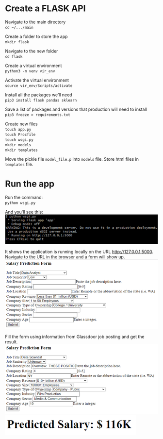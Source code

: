 # Create a FLASK API
Navigate to the main directory <br>
`cd ~/.../main` <br>

Create a folder to store the app <br>
`mkdir flask` <br>

Navigate to the new folder <br>
`cd flask` <br>

Create a virtual environment <br>
`python3 -m venv vir_env` <br>

Activate the virtual environment <br>
`source vir_env/Scripts/activate` <br>

Install all the packages we’ll need <br>
`pip3 install flask pandas sklearn` <br>

Save a list of packages and versions that production will need to install <br>
`pip3 freeze > requirements.txt` <br>

Create new files <br>
`touch app.py` <br>
`touch Procfile` <br>
`touch wsgi.py` <br>
`mkdir models` <br>
`mkdir templates` <br>

Move the pickle file `model_file.p` into `models` file. Store html files in `templates` file. 

# Run the app
Run the command: <br>
`python wsgi.py` <br>

And you'll see this: <br>
![result](images/run.png) <br>

It shows the application is running locally on the URL http://127.0.0.1:5000. Navigate to the URL in the browser and a form will show up. <br>
![form](images/input_form.png) <br>

Fill the form using information from Glassdoor job posting and get the result. <br>
![input](images/input.png) 
![result](images/result.png) <br>



